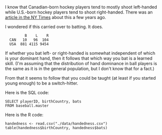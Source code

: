 I know that Canadian-born hockey players tend to mostly shoot left-handed while U.S.-born hockey players tend to shoot right-handed.  There was an [article in the NY Times][1] about this a few years ago.  

I wondered if this carried over to batting.  It does.

             B    L    R
      CAN   10   96  104
      USA  881 4115 9454

If whether you bat left- or right-handed is somewhat independent of which is your dominant hand, then it follows that which way you bat is a learned skill.  (I'm assuming that the distribution of hand dominance in ball players is the same as it is in the general population, but I don't know that for a fact.)

From that it seems to follow that you could be taught (at least if you started young enough) to be a switch-hitter.

Here is the SQL code:

    SELECT playerID, birthCountry, bats
    FROM baseball.master

Here is the R code:

    handedness <- read.csv("./data/handedness.csv")
    table(handedness$birthCountry, handedness$bats)


  [1]: http://www.nytimes.com/2010/02/16/sports/olympics/16lefty.html
